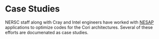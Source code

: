# Case Studies

NERSC staff along with Cray and Intel engineers have worked
with
[NESAP](http://www.nersc.gov/users/application-performance/nesap/)
applications to optimize codes for the Cori architectures. Several of
these efforts are documenated as case studies.
